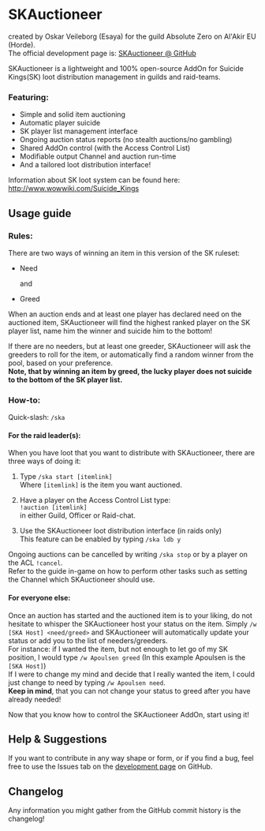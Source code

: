 [homepage]: https://github.com/BarrensZeppelin/SKAuctioneer

SKAuctioneer 
============
created by Oskar Veileborg (Esaya) for the guild Absolute Zero on Al'Akir EU (Horde).    
The official development page is: [SKAuctioneer @ GitHub][homepage]

SKAuctioneer is a lightweight and 100% open-source AddOn for Suicide Kings(SK) loot distribution management in guilds and raid-teams.    
### Featuring:
   - Simple and solid item auctioning
   - Automatic player suicide
   - SK player list management interface
   - Ongoing auction status reports (no stealth auctions/no gambling)
   - Shared AddOn control (with the Access Control List)
   - Modifiable output Channel and auction run-time 
   - And a tailored loot distribution interface!

Information about SK loot system can be found here: http://www.wowwiki.com/Suicide_Kings

Usage guide
-----------

### Rules:
There are two ways of winning an item in this version of the SK ruleset:

   - Need
   
     and
	 
   - Greed

When an auction ends and at least one player has declared need on the auctioned item, SKAuctioneer will find the highest ranked player on the SK player list, name him the winner and suicide him to the bottom!

If there are no needers, but at least one greeder, SKAuctioneer will ask the greeders to roll for the item, or automatically find a random winner from the pool, based on your preference.    
**Note, that by winning an item by greed, the lucky player does not suicide to the bottom of the SK player list.**

### How-to:
Quick-slash: `/ska`

#### For the raid leader(s):
When you have loot that you want to distribute with SKAuctioneer, there are three ways of doing it:

   1. Type `/ska start [itemlink]`    
      Where `[itemlink]` is the item you want auctioned.
	  
   2. Have a player on the Access Control List type:    
      `!auction [itemlink]`    
	  in either Guild, Officer or Raid-chat.

   3. Use the SKAuctioneer loot distribution interface (in raids only)    
      This feature can be enabled by typing `/ska ldb y`

Ongoing auctions can be cancelled by writing `/ska stop` or by a player on the ACL `!cancel`.	
Refer to the guide in-game on how to perform other tasks such as setting the Channel which SKAuctioneer should use.

#### For everyone else:
Once an auction has started and the auctioned item is to your liking, do not hesitate to whisper the SKAuctioneer host your status on the item. Simply `/w [SKA Host] <need/greed>` and SKAuctioneer will automatically update your status or add you to the list of needers/greeders.    
For instance: if I wanted the item, but not enough to let go of my SK position, I would type `/w Apoulsen greed` (In this example Apoulsen is the `[SKA Host]`)    
If I were to change my mind and decide that I really wanted the item, I could just change to need by typing `/w Apoulsen need`.    
**Keep in mind**, that you can not change your status to greed after you have already needed!

Now that you know how to control the SKAuctioneer AddOn, start using it!

Help & Suggestions
------------------
If you want to contribute in any way shape or form, or if you find a bug, feel free to use the Issues tab on the [development page][homepage] on GitHub.


Changelog
---------
Any information you might gather from the GitHub commit history is the changelog!